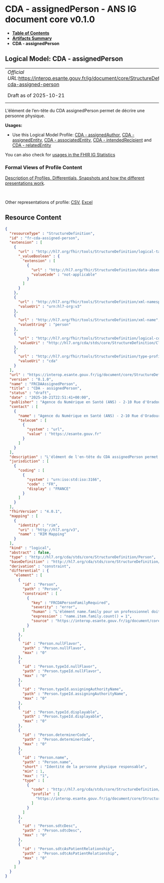 # CDA - assignedPerson - ANS IG document core v0.1.0

* [**Table of Contents**](toc.md)
* [**Artifacts Summary**](artifacts.md)
* **CDA - assignedPerson**

## Logical Model: CDA - assignedPerson 

| | |
| :--- | :--- |
| *Official URL*:https://interop.esante.gouv.fr/ig/document/core/StructureDefinition/fr-cda-assigned-person | *Version*:0.1.0 |
| Draft as of 2025-10-21 | *Computable Name*:FRCDAAssignedPerson |

 
L’élément de l’en-tête du CDA assignedPerson permet de décrire une personne physique. 

**Usages:**

* Use this Logical Model Profile: [CDA - assignedAuthor](StructureDefinition-fr-cda-assigned-author.md), [CDA - assignedEntity](StructureDefinition-fr-cda-assigned-entity.md), [CDA - associatedEntity](StructureDefinition-fr-cda-associated-entity.md), [CDA - intendedRecipient](StructureDefinition-fr-cda-intended-recipient.md) and [CDA - relatedEntity](StructureDefinition-fr-cda-related-entity.md)

You can also check for [usages in the FHIR IG Statistics](https://packages2.fhir.org/xig/ans.document.fr.core|current/StructureDefinition/fr-cda-assigned-person)

### Formal Views of Profile Content

 [Description of Profiles, Differentials, Snapshots and how the different presentations work](http://build.fhir.org/ig/FHIR/ig-guidance/readingIgs.html#structure-definitions). 

 

Other representations of profile: [CSV](StructureDefinition-fr-cda-assigned-person.csv), [Excel](StructureDefinition-fr-cda-assigned-person.xlsx) 



## Resource Content

```json
{
  "resourceType" : "StructureDefinition",
  "id" : "fr-cda-assigned-person",
  "extension" : [
    {
      "url" : "http://hl7.org/fhir/tools/StructureDefinition/logical-target",
      "_valueBoolean" : {
        "extension" : [
          {
            "url" : "http://hl7.org/fhir/StructureDefinition/data-absent-reason",
            "valueCode" : "not-applicable"
          }
        ]
      }
    },
    {
      "url" : "http://hl7.org/fhir/tools/StructureDefinition/xml-namespace",
      "valueUri" : "urn:hl7-org:v3"
    },
    {
      "url" : "http://hl7.org/fhir/tools/StructureDefinition/xml-name",
      "valueString" : "person"
    },
    {
      "url" : "http://hl7.org/fhir/tools/StructureDefinition/logical-container",
      "valueUri" : "http://hl7.org/cda/stds/core/StructureDefinition/ClinicalDocument"
    },
    {
      "url" : "http://hl7.org/fhir/tools/StructureDefinition/type-profile-style",
      "valueUri" : "cda"
    }
  ],
  "url" : "https://interop.esante.gouv.fr/ig/document/core/StructureDefinition/fr-cda-assigned-person",
  "version" : "0.1.0",
  "name" : "FRCDAAssignedPerson",
  "title" : "CDA - assignedPerson",
  "status" : "draft",
  "date" : "2025-10-21T22:51:41+00:00",
  "publisher" : "Agence du Numérique en Santé (ANS) - 2-10 Rue d'Oradour-sur-Glane, 75015 Paris",
  "contact" : [
    {
      "name" : "Agence du Numérique en Santé (ANS) - 2-10 Rue d'Oradour-sur-Glane, 75015 Paris",
      "telecom" : [
        {
          "system" : "url",
          "value" : "https://esante.gouv.fr"
        }
      ]
    }
  ],
  "description" : "L'élément de l'en-tête du CDA assignedPerson permet de décrire une personne physique.",
  "jurisdiction" : [
    {
      "coding" : [
        {
          "system" : "urn:iso:std:iso:3166",
          "code" : "FR",
          "display" : "FRANCE"
        }
      ]
    }
  ],
  "fhirVersion" : "4.0.1",
  "mapping" : [
    {
      "identity" : "rim",
      "uri" : "http://hl7.org/v3",
      "name" : "RIM Mapping"
    }
  ],
  "kind" : "logical",
  "abstract" : false,
  "type" : "http://hl7.org/cda/stds/core/StructureDefinition/Person",
  "baseDefinition" : "http://hl7.org/cda/stds/core/StructureDefinition/Person",
  "derivation" : "constraint",
  "differential" : {
    "element" : [
      {
        "id" : "Person",
        "path" : "Person",
        "constraint" : [
          {
            "key" : "FRCDAPersonFamilyRequired",
            "severity" : "error",
            "human" : "L'élément name.family pour un professionnel doit être présent au moins une fois pour identifier la personne.",
            "expression" : "name.item.family.count() = 1",
            "source" : "https://interop.esante.gouv.fr/ig/document/core/StructureDefinition/fr-cda-assigned-person"
          }
        ]
      },
      {
        "id" : "Person.nullFlavor",
        "path" : "Person.nullFlavor",
        "max" : "0"
      },
      {
        "id" : "Person.typeId.nullFlavor",
        "path" : "Person.typeId.nullFlavor",
        "max" : "0"
      },
      {
        "id" : "Person.typeId.assigningAuthorityName",
        "path" : "Person.typeId.assigningAuthorityName",
        "max" : "0"
      },
      {
        "id" : "Person.typeId.displayable",
        "path" : "Person.typeId.displayable",
        "max" : "0"
      },
      {
        "id" : "Person.determinerCode",
        "path" : "Person.determinerCode",
        "max" : "0"
      },
      {
        "id" : "Person.name",
        "path" : "Person.name",
        "short" : "Identité de la personne physique responsable",
        "min" : 1,
        "max" : "1",
        "type" : [
          {
            "code" : "http://hl7.org/cda/stds/core/StructureDefinition/PN",
            "profile" : [
              "https://interop.esante.gouv.fr/ig/document/core/StructureDefinition/fr-cda-name"
            ]
          }
        ]
      },
      {
        "id" : "Person.sdtcDesc",
        "path" : "Person.sdtcDesc",
        "max" : "0"
      },
      {
        "id" : "Person.sdtcAsPatientRelationship",
        "path" : "Person.sdtcAsPatientRelationship",
        "max" : "0"
      }
    ]
  }
}

```
